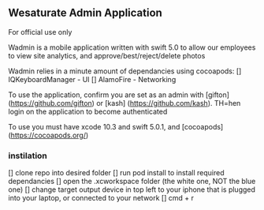 
## Wesaturate Admin Application 

For official use only 

Wadmin is a mobile application written with swift 5.0 to allow our employees to view site analytics, and approve/best/reject/delete photos

Wadmin relies in a minute amount of dependancies using cocoapods:
[] IQKeyboardManager - UI
[] AlamoFire - Networking

To use the application, confirm you are set as an admin with [gifton] (https://github.com/gifton) or [kash] (https://github.com/kash).  TH=hen login on the application to become authenticated

To use you must have xcode 10.3 and swift 5.0.1, and [cocoapods] (https://cocoapods.org/)

### instilation
[] clone repo into desired folder
[] run pod install to install required dependancies
[] open the .xcworkspace folder (the white one, NOT the blue one) 
[] change target output device in top left to your iphone that is plugged into your laptop, or connected to your network
[] cmd + r

